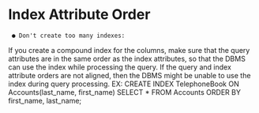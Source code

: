 # Index Attribute Order

     ● Don't create too many indexes:
If you create a compound index for the columns, make sure that the query
attributes are in the same order as the index attributes, so that the DBMS
can use the index while processing the query.
If the query and index attribute orders are not aligned, then the DBMS might
be unable to use the index during query processing.
EX: CREATE INDEX TelephoneBook ON Accounts(last_name, first_name)
SELECT * FROM Accounts ORDER BY first_name, last_name;
